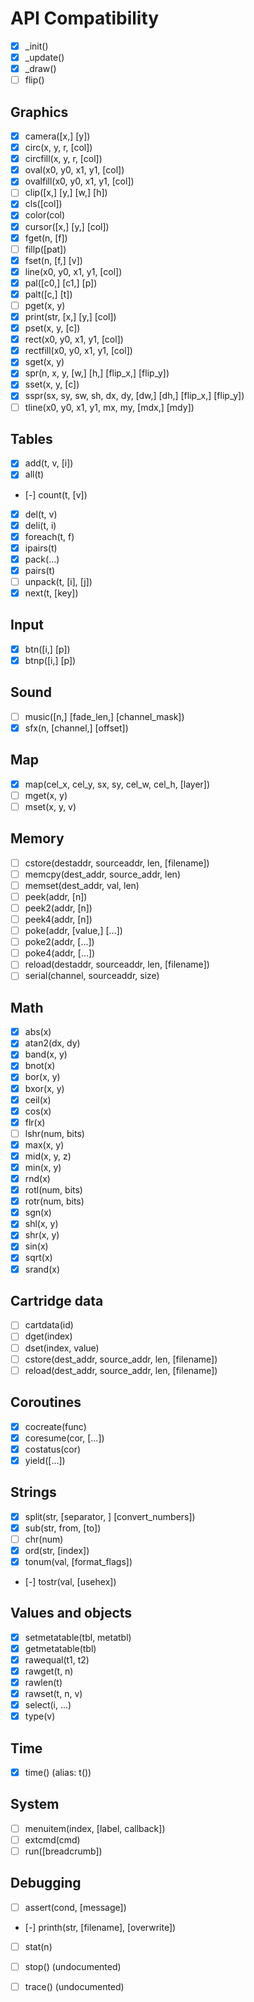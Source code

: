 # API Compatibility

- [x] _init()
- [x] _update()
- [x] _draw()
- [ ] flip()

## Graphics
- [x] camera([x,] [y])
- [x] circ(x, y, r, [col])
- [x] circfill(x, y, r, [col])
- [x] oval(x0, y0, x1, y1, [col])
- [x] ovalfill(x0, y0, x1, y1, [col])
- [ ] clip([x,] [y,] [w,] [h])
- [x] cls([col])
- [x] color(col)
- [x] cursor([x,] [y,] [col])
- [x] fget(n, [f])
- [ ] fillp([pat])
- [x] fset(n, [f,] [v])
- [x] line(x0, y0, x1, y1, [col])
- [x] pal([c0,] [c1,] [p])
- [x] palt([c,] [t])
- [ ] pget(x, y)
- [x] print(str, [x,] [y,] [col])
- [x] pset(x, y, [c])
- [x] rect(x0, y0, x1, y1, [col])
- [x] rectfill(x0, y0, x1, y1, [col])
- [x] sget(x, y)
- [x] spr(n, x, y, [w,] [h,] [flip_x,] [flip_y])
- [x] sset(x, y, [c])
- [x] sspr(sx, sy, sw, sh, dx, dy, [dw,] [dh,] [flip_x,] [flip_y])
- [ ] tline(x0, y0, x1, y1, mx, my, [mdx,] [mdy])

## Tables
- [x] add(t, v, [i])
- [x] all(t)
- [-] count(t, [v])
- [x] del(t, v)
- [x] deli(t, i)
- [x] foreach(t, f)
- [x] ipairs(t)
- [x] pack(...)
- [x] pairs(t)
- [ ] unpack(t, [i], [j])
- [x] next(t, [key])

## Input
- [x] btn([i,] [p])
- [x] btnp([i,] [p])

## Sound
- [ ] music([n,] [fade_len,] [channel_mask])
- [x] sfx(n, [channel,] [offset])

## Map
- [x] map(cel_x, cel_y, sx, sy, cel_w, cel_h, [layer])
- [ ] mget(x, y)
- [ ] mset(x, y, v)

## Memory
- [ ] cstore(destaddr, sourceaddr, len, [filename])
- [ ] memcpy(dest_addr, source_addr, len)
- [ ] memset(dest_addr, val, len)
- [ ] peek(addr, [n])
- [ ] peek2(addr, [n])
- [ ] peek4(addr, [n])
- [ ] poke(addr, [value,] [...])
- [ ] poke2(addr, [...])
- [ ] poke4(addr, [...])
- [ ] reload(destaddr, sourceaddr, len, [filename])
- [ ] serial(channel, sourceaddr, size)

## Math
- [x] abs(x)
- [x] atan2(dx, dy)
- [x] band(x, y)
- [x] bnot(x)
- [x] bor(x, y)
- [x] bxor(x, y)
- [x] ceil(x)
- [x] cos(x)
- [x] flr(x)
- [ ] lshr(num, bits)
- [x] max(x, y)
- [x] mid(x, y, z)
- [x] min(x, y)
- [x] rnd(x)
- [x] rotl(num, bits)
- [x] rotr(num, bits)
- [x] sgn(x)
- [x] shl(x, y)
- [x] shr(x, y)
- [x] sin(x)
- [x] sqrt(x)
- [x] srand(x)

## Cartridge data
- [ ] cartdata(id)
- [ ] dget(index)
- [ ] dset(index, value)
- [ ] cstore(dest_addr, source_addr, len, [filename])
- [ ] reload(dest_addr, source_addr, len, [filename])

## Coroutines
- [x] cocreate(func)
- [x] coresume(cor, [...])
- [x] costatus(cor)
- [x] yield([...])

## Strings
- [x] split(str, [separator, ] [convert_numbers])
- [x] sub(str, from, [to])
- [ ] chr(num)
- [x] ord(str, [index])
- [x] tonum(val, [format_flags])
- [-] tostr(val, [usehex])

## Values and objects
- [x] setmetatable(tbl, metatbl)
- [x] getmetatable(tbl)
- [x] rawequal(t1, t2)
- [x] rawget(t, n)
- [x] rawlen(t)
- [x] rawset(t, n, v)
- [x] select(i, ...)
- [x] type(v)

## Time
- [x] time() (alias: t())

## System
- [ ] menuitem(index, [label, callback])
- [ ] extcmd(cmd)
- [ ] run([breadcrumb])

## Debugging
- [ ] assert(cond, [message])
- [-] printh(str, [filename], [overwrite])
- [ ] stat(n)
- [ ] stop() (undocumented)
- [ ] trace() (undocumented)

